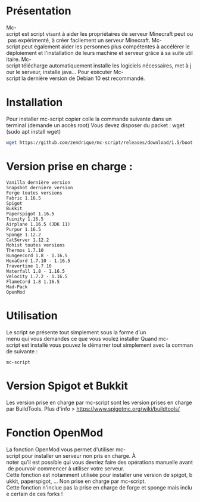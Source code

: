 # Présentation
Mc-script est script visant à aider les propriétaires de serveur Minecraft peut ou pas expérimenté, à créer facilement un serveur Minecraft.
Mc-script peut également aider les personnes plus compétentes à accélérer le déploiement et l'installation de leurs machine et serveur grâce à sa suite utilitaire.
Mc-script télécharge automatiquement installe les logiciels nécessaires, met à jour le serveur, installe java...
Pour exécuter Mc-script la dernière version de Debian 10 est recommandé.

# Installation
Pour installer mc-script copier colle la commande suivante dans un terminal (demande un accès root)
Vous devez disposer du packet : wget (sudo apt install wget)
```bash
wget https://github.com/zendrique/mc-script/releases/download/1.5/boot.sh && bash boot.sh
```
# Version prise en charge :
```
Vanilla dernière version
Snapshot dernière version
Forge toutes versions
Fabric 1.16.5
Spigot
Bukkit
Paperspigot 1.16.5
Tuinity 1.16.5
Airplane 1.16.5 (JDK 11)
Purpur 1.16.5
Sponge 1.12.2
CatServer 1.12.2
Mohist toutes versions
Thermos 1.7.10
Bungeecord 1.8 - 1.16.5
HexaCord 1.7.10 - 1.16.5
Travertine 1.7.10
Waterfall 1.8 - 1.16.5
Velocity 1.7.2 - 1.16.5
FlameCord 1.8 1.16.5
Mad-Pack
OpenMod
```
# Utilisation
Le script se présente tout simplement sous la forme d'un menu qui vous demandes ce que vous voulez installer
Quand mc-script est installé vous pouvez le démarrer tout simplement avec la commande suivante :
```
mc-script
```

# Version Spigot et Bukkit
Les version prise en charge par mc-script sont les version prises en charge par BuildTools.
Plus d'info > https://www.spigotmc.org/wiki/buildtools/

# Fonction OpenMod
La fonction OpenMod vous permet d'utiliser mc-script pour installer un serveur non pris en charge.
À noter qu’il est possible qui vous devriez faire des opérations manuelle avant de pourvoir commencer à utiliser votre serveur.
Cette fonction est notamment utilisée pour installer une version de spigot, bukkit, paperspigot, ... Non prise en charge par mc-script.
Cette fonction n'inclue pas la prise en charge de forge et sponge mais inclue certain de ces forks !

